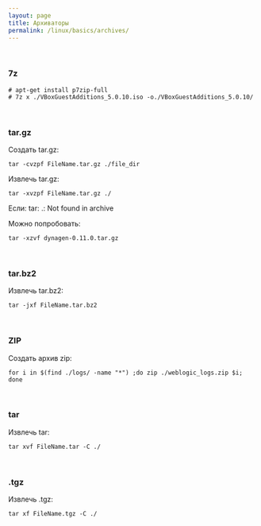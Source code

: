 ```yaml
---
layout: page
title: Архиваторы
permalink: /linux/basics/archives/
---
```


<br/>

### 7z

    # apt-get install p7zip-full
    # 7z x ./VBoxGuestAdditions_5.0.10.iso -o./VBoxGuestAdditions_5.0.10/


<br/>

### tar.gz

Создать tar.gz:

    tar -cvzpf FileName.tar.gz ./file_dir

Извлечь tar.gz:

    tar -xvzpf FileName.tar.gz ./

Если:
tar: .: Not found in archive

Можно попробовать:

    tar -xzvf dynagen-0.11.0.tar.gz



<br/>

### tar.bz2

Извлечь tar.bz2:

    tar -jxf FileName.tar.bz2


<br/>

### ZIP

Создать архив zip:

    for i in $(find ./logs/ -name "*") ;do zip ./weblogic_logs.zip $i; done

<br/>

### tar

Извлечь tar:

    tar xvf FileName.tar -C ./


<br/>

### .tgz

Извлечь .tgz:

    tar xf FileName.tgz -C ./
